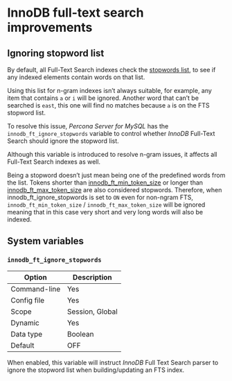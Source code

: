 # InnoDB full-text search improvements

## Ignoring stopword list

By default, all Full-Text Search indexes check the [stopwords list](https://dev.mysql.com/doc/refman/8.0/en/fulltext-stopwords.html), to see if any indexed elements contain words on that list.

Using this list for n-gram indexes isn’t always suitable, for example, any
item that contains `a` or `i` will be ignored. Another word that can’t be
searched is `east`, this one will find no matches because `a` is on the
FTS stopword list.

To resolve this issue, *Percona Server for MySQL* has the
`innodb_ft_ignore_stopwords` variable to control whether
*InnoDB* Full-Text Search should ignore the stopword list.

Although this variable is introduced to resolve n-gram issues, it affects all Full-Text Search indexes as well.

Being a stopword doesn’t just mean being one of the predefined
words from the list. Tokens shorter than [innodb_ft_min_token_size](https://dev.mysql.com/doc/refman/8.0/en/innodb-parameters.html#sysvar_innodb_ft_min_token_size)
or longer than [innodb_ft_max_token_size](https://dev.mysql.com/doc/refman/8.0/en/innodb-parameters.html#sysvar_innodb_ft_max_token_size)
are also considered stopwords. Therefore, when
innodb_ft_ignore_stopwords is set to `ON` even for non-ngram
FTS, `innodb_ft_min_token_size` / `innodb_ft_max_token_size` will be
ignored meaning that in this case very short and very long words will
also be indexed.

## System variables

### `innodb_ft_ignore_stopwords`

| Option       | Description     |
|--------------|-----------------|
| Command-line | Yes             |
| Config file  | Yes             |
| Scope        | Session, Global |
| Dynamic      | Yes             |
| Data type    | Boolean         |
| Default      | OFF             |

When enabled, this variable will instruct *InnoDB* Full Text Search
parser to ignore the stopword list when building/updating an FTS index.
